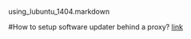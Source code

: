 using_lubuntu_1404.markdown

#How to setup software updater behind a proxy?
[link](http://askubuntu.com/questions/288501/how-to-set-proxy-settings-in-ubuntu-software-center)
